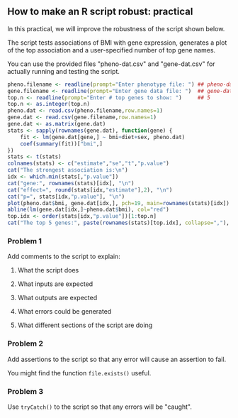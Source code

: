 ## How to make an R script robust: practical

In this practical, we will improve the robustness
of the script shown below. 

The script tests associations of BMI with gene expression, 
generates a plot of the top association and a user-specified
number of top gene names. 

You can use the provided files "pheno-dat.csv" and "gene-dat.csv"
for actually running and testing the script.


```r
pheno.filename <- readline(prompt="Enter phenotype file: ") ## pheno-dat.csv
gene.filename <- readline(prompt="Enter gene data file: ")  ## gene-dat.csv
top.n <- readline(prompt="Enter # top genes to show: ")     ## 5
top.n <- as.integer(top.n)
pheno.dat <- read.csv(pheno.filename,row.names=1)
gene.dat <- read.csv(gene.filename,row.names=1)
gene.dat <- as.matrix(gene.dat)
stats <- sapply(rownames(gene.dat), function(gene) {
	fit <- lm(gene.dat[gene,] ~ bmi+diet+sex, pheno.dat)
	coef(summary(fit))["bmi",] 	
})
stats <- t(stats)
colnames(stats) <- c("estimate","se","t","p.value")
cat("The strongest association is:\n")
idx <- which.min(stats[,"p.value"])
cat("gene:", rownames(stats)[idx], "\n")
cat("effect=", round(stats[idx,"estimate"],2), "\n")
cat("p=", stats[idx,"p.value"], "\n")
plot(pheno.dat$bmi, gene.dat[idx,], pch=19, main=rownames(stats)[idx])
abline(lm(gene.dat[idx,]~pheno.dat$bmi), col="red")
top.idx <- order(stats[idx,"p.value"])[1:top.n]
cat("The top 5 genes:", paste(rownames(stats)[top.idx], collapse=","), "\n")
```

### Problem 1
Add comments to the script to explain:

1. What the script does

2. What inputs are expected

3. What outputs are expected

4. What errors could be generated

5. What different sections of the script are doing

### Problem 2
Add assertions to the script so that any error 
will cause an assertion to fail.

You might find the function `file.exists()` useful.

### Problem 3
Use `tryCatch()` to the script so that any errors
will be "caught".

